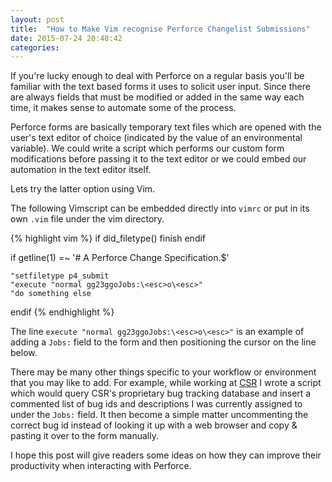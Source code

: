```yaml
---
layout: post
title:  "How to Make Vim recognise Perforce Changelist Submissions"
date: 2015-07-24 20:48:42
categories: 
---
```

If you're lucky enough to deal with Perforce on a regular basis you'll be familiar with the text based forms it uses to solicit user input. Since there are always fields that must be modified or added in the same way each time, it makes sense to automate some of the process. 

Perforce forms are basically temporary text files which are opened with the user's text editor of choice (indicated by the value of an environmental variable). We could write a script which performs our custom form modifications before passing it to the text editor or we could embed our automation in the text editor itself.

Lets try the latter option using Vim.

The following Vimscript can be embedded directly into `vimrc` or put in its own `.vim` file under the vim directory.

{% highlight vim %}
if did_filetype()
    finish
endif 

if getline(1) =~ '# A Perforce Change Specification.$'

    "setfiletype p4_submit
    "execute "normal gg23ggoJobs:\<esc>o\<esc>"
    "do something else
endif
{% endhighlight %}

The line `execute "normal gg23ggoJobs:\<esc>o\<esc>"` is an example of adding a `Jobs:` field to the form and then positioning the cursor on the line below.

There may be many other things specific to your workflow or environment that you may like to add. For example, while working at [CSR](https://en.wikipedia.org/wiki/CSR_%28company%29) I wrote a script which would query CSR's proprietary bug tracking database and insert a commented list of bug ids and descriptions I was currently assigned to under the `Jobs:` field. It then become a simple matter uncommenting the correct bug id instead of looking it up with a web browser and copy & pasting it over to the form manually.

I hope this post will give readers some ideas on how they can improve their productivity when interacting with Perforce.
